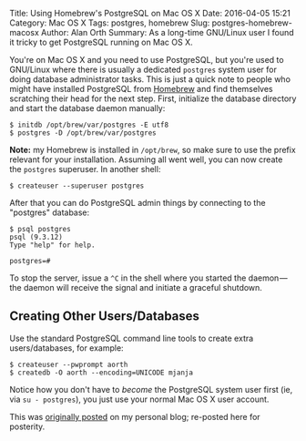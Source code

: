 Title: Using Homebrew's PostgreSQL on Mac OS X
Date: 2016-04-05 15:21
Category: Mac OS X
Tags: postgres, homebrew
Slug: postgres-homebrew-macosx
Author: Alan Orth
Summary: As a long-time GNU/Linux user I found it tricky to get PostgreSQL running on Mac OS X.

You're on Mac OS X and you need to use PostgreSQL, but you're used to GNU/Linux where there is usually a dedicated `postgres` system user for doing database administrator tasks. This is just a quick note to people who might have installed PostgreSQL from [Homebrew](http://brew.sh/) and find themselves scratching their head for the next step. First, initialize the database directory and start the database daemon manually:

    $ initdb /opt/brew/var/postgres -E utf8
    $ postgres -D /opt/brew/var/postgres

**Note:** my Homebrew is installed in `/opt/brew`, so make sure to use the prefix relevant for your installation. Assuming all went well, you can now create the `postgres` superuser. In another shell:

    $ createuser --superuser postgres

After that you can do PostgreSQL admin things by connecting to the "postgres" database:

    $ psql postgres
    psql (9.3.12)
    Type "help" for help.

    postgres=#

To stop the server, issue a `^C` in the shell where you started the daemon — the daemon will receive the signal and initiate a graceful shutdown.

## Creating Other Users/Databases

Use the standard PostgreSQL command line tools to create extra users/databases, for example:

    $ createuser --pwprompt aorth
    $ createdb -O aorth --encoding=UNICODE mjanja

Notice how you don't have to _become_ the PostgreSQL system user first (ie, via `su - postgres`), you just use your normal Mac OS X user account.

This was [originally posted](https://mjanja.ch/2016/04/using-homebrews-postgresql-mac-os-x/) on my personal blog; re-posted here for posterity.
